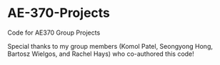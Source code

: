 # AE-370-Projects
Code for AE370 Group Projects

Special thanks to my group members (Komol Patel, Seongyong Hong, Bartosz Wielgos, and Rachel Hays) who co-authored this code! 
